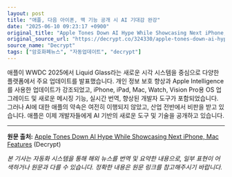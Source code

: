 ```yaml
---
layout: post
title: "애플, 다음 아이폰, 맥 기능 공개 시 AI 기대감 완강"
date: "2025-06-10 09:23:17 +0900"
original_title: "Apple Tones Down AI Hype While Showcasing Next iPhone, Mac Features"
original_source_url: "https://decrypt.co/324330/apple-tones-down-ai-hype-wwdc-2025"
source_name: "Decrypt"
tags: ["암호화폐뉴스", "자동업데이트", "decrypt"]
---
```


애플이 WWDC 2025에서 Liquid Glass라는 새로운 시각 시스템을 중심으로 다양한 플랫폼에서 주요 업데이트를 발표했습니다. 개인 정보 보호 향상과 Apple Intelligence를 사용한 업데이트가 강조되었고, iPhone, iPad, Mac, Watch, Vision Pro용 OS 업그레이드 및 새로운 메시징 기능, 실시간 번역, 향상된 개발자 도구가 포함되었습니다. 그러나 AI에 대한 애플의 약속은 여전히 이행되지 않았고, 산업 전반에서 비판을 받고 있습니다. 애플은 이제 개발자들에게 AI 기반의 새로운 도구 및 기술을 공개하고 있습니다.

---
**원문 출처:** [Apple Tones Down AI Hype While Showcasing Next iPhone, Mac Features](https://decrypt.co/324330/apple-tones-down-ai-hype-wwdc-2025) (Decrypt)

*본 기사는 자동화 시스템을 통해 해외 뉴스를 번역 및 요약한 내용으로, 일부 표현이 어색하거나 원문과 다를 수 있습니다. 정확한 내용은 원문 링크를 참고해주시기 바랍니다.*
